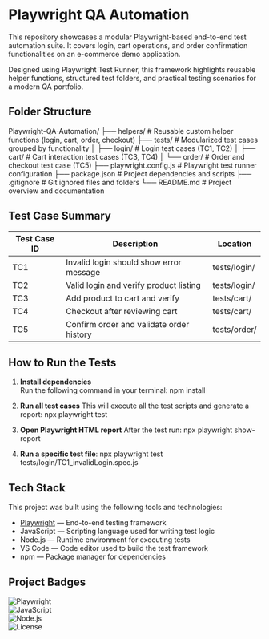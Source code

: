 # Playwright QA Automation

This repository showcases a modular Playwright-based end-to-end test automation suite. It covers login, cart operations, and order confirmation functionalities on an e-commerce demo application.

Designed using Playwright Test Runner, this framework highlights reusable helper functions, structured test folders, and practical testing scenarios for a modern QA portfolio.

##  Folder Structure

Playwright-QA-Automation/
├── helpers/ # Reusable custom helper functions (login, cart, order, checkout)
├── tests/ # Modularized test cases grouped by functionality
│ ├── login/ # Login test cases (TC1, TC2)
│ ├── cart/ # Cart interaction test cases (TC3, TC4)
│ └── order/ # Order and checkout test case (TC5)
├── playwright.config.js # Playwright test runner configuration
├── package.json # Project dependencies and scripts
├── .gitignore # Git ignored files and folders
└── README.md # Project overview and documentation


## Test Case Summary

| Test Case ID | Description                                | Location           |
|--------------|--------------------------------------------|--------------------|
| TC1          | Invalid login should show error message    | tests/login/       |
| TC2          | Valid login and verify product listing     | tests/login/       |
| TC3          | Add product to cart and verify             | tests/cart/        |
| TC4          | Checkout after reviewing cart              | tests/cart/        |
| TC5          | Confirm order and validate order history   | tests/order/       |


##  How to Run the Tests

1.  **Install dependencies**  
   Run the following command in your terminal:
   npm install

2.  **Run all test cases**
This will execute all the test scripts and generate a report:
npx playwright test

3.  **Open Playwright HTML report**
After the test run:
npx playwright show-report

4.  **Run a specific test file**:
npx playwright test tests/login/TC1_invalidLogin.spec.js




##  Tech Stack

This project was built using the following tools and technologies:

-  [Playwright](https://playwright.dev/) — End-to-end testing framework  
-  JavaScript — Scripting language used for writing test logic  
-  Node.js — Runtime environment for executing tests  
-  VS Code — Code editor used to build the test framework  
-  npm — Package manager for dependencies  



##  Project Badges

![Playwright](https://img.shields.io/badge/Testing-Playwright-green?logo=playwright)  
![JavaScript](https://img.shields.io/badge/Language-JavaScript-yellow?logo=javascript)  
![Node.js](https://img.shields.io/badge/Runtime-Node.js-brightgreen?logo=node.js)  
![License](https://img.shields.io/badge/License-MIT-blue)

